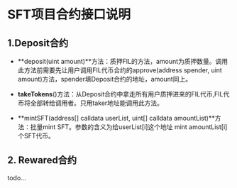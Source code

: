 # SFT项目合约接口说明



## 1.Deposit合约

- **deposit(uint amount)**方法：质押FIL的方法，amount为质押数量。调用此方法前需要先让用户调用FIL代币合约的approve(address spender, uint amount)方法，spender填Deposit合约的地址，amount同上。

- **takeTokens**()方法：从Deposit合约中拿走所有用户质押进来的FIL代币,FIL代币将全部转给调用者。只用taker地址能调用此方法。

- **mintSFT(address[] calldata userList, uint[] calldata amountList)**方法：批量mint SFT。参数的含义为给userList[i]这个地址 mint amountList[i]个SFT代币。

  

  

## 2. Rewared合约

todo...